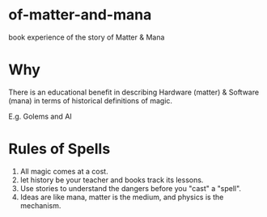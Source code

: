 # of-matter-and-mana
book experience of the story of Matter &amp; Mana 

# Why 
There is an educational benefit in describing Hardware (matter) & Software (mana) in terms of historical definitions of magic. 

E.g. Golems and AI 

# Rules of Spells
1. All magic comes at a cost.
2. let history be your teacher and books track its lessons.
3. Use stories to understand the dangers before you "cast" a "spell".
4. Ideas are like mana, matter is the medium, and physics is the mechanism.
